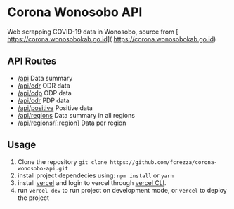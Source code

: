 # Corona Wonosobo API

Web scrapping COVID-19 data in Wonosobo, source from [ https://corona.wonosobokab.go.id]( https://corona.wonosobokab.go.id)


## API Routes
- [/api](https://coronawonosobo-api.fcrezza.com/api) Data summary
- [/api/odr](https://coronawonosobo-api.fcrezza.com/api/odr) ODR data
- [/api/odp](https://coronawonosobo-api.fcrezza.com/api/odp) ODP data
- [/api/odr](https://coronawonosobo-api.fcrezza.com/api/pdp) PDP data
- [/api/positive](https://coronawonosobo-api.fcrezza.com/api/odr) Positive data
- [/api/regions](https://coronawonosobo-api.fcrezza.com/api/regions) Data summary in all regions
- [/api/regions/[:region]](https://coronawonosobo-api.fcrezza.com/api/regions/garung) Data per region

## Usage

 1. Clone the repository
    ```git clone https://github.com/fcrezza/corona-wonosobo-api.git```
 2. install project dependecies using:
    ```npm install``` or ```yarn```
 3. install [vercel](https://vercel.com/download) and login to vercel through [vercel CLI](https://vercel.com/docs/cli#commands/login). 
 4. run ```vercel dev``` to run project on development mode, or ```vercel``` to deploy the project
